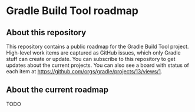 # Gradle Build Tool roadmap

## About this repository

This repository contains a public roadmap for the Gradle Build Tool project. High-level work items are captured as GitHub issues, which only Gradle stuff can create or update. You can subscribe to this repository to get updates about the current projects. You can also see a board with status of each item at https://github.com/orgs/gradle/projects/13/views/1. 

## About the current roadmap

TODO
